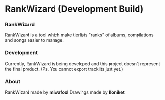 # RankWizard (Development Build)

### RankWizard
RankWizard is a tool which make tierlists "ranks" of albums, compilations and songs easier to manage.

### Development
Currently, RankWizard is being developed and this project doesn't represent the final product.
(Ps. You cannot export tracklits just yet.)

### About
RankWizard made by **miwafoxl**
Drawings made by **Koniket**
